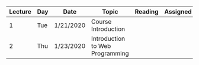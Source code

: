 | Lecture | Day | Date | Topic |  Reading  | Assigned | Due |
| --      | --  | --   | --    |  --       | --       | --  |
|1|Tue|1/21/2020|Course Introduction||||
|2|Thu|1/23/2020|Introduction to Web Programming||||
